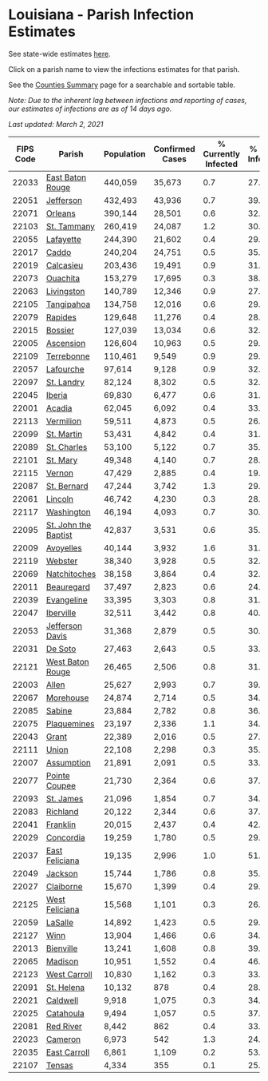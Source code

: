 # Louisiana - Parish Infection Estimates

See state-wide estimates [here](/infections/us-la).

Click on a parish name to view the infections estimates for that parish.

See the [Counties Summary](/infections/summary-counties) page for a searchable and sortable table.

*Note: Due to the inherent lag between infections and reporting of cases, our estimates of infections are as of 14 days ago.*

*Last updated: March 2, 2021*

|   FIPS Code |                                       Parish |   Population |   Confirmed Cases |   % Currently Infected |   % Total Infected |
|-------------|----------------------------------------------|--------------|-------------------|------------------------|--------------------|
|       22033 |         [East Baton Rouge](east-baton-rouge) |      440,059 |            35,673 |                    0.7 |               27.9 |
|       22051 |                       [Jefferson](jefferson) |      432,493 |            43,936 |                    0.7 |               39.9 |
|       22071 |                           [Orleans](orleans) |      390,144 |            28,501 |                    0.6 |               32.7 |
|       22103 |                   [St. Tammany](st.-tammany) |      260,419 |            24,087 |                    1.2 |               30.6 |
|       22055 |                       [Lafayette](lafayette) |      244,390 |            21,602 |                    0.4 |               29.2 |
|       22017 |                               [Caddo](caddo) |      240,204 |            24,751 |                    0.5 |               35.2 |
|       22019 |                       [Calcasieu](calcasieu) |      203,436 |            19,491 |                    0.9 |               31.2 |
|       22073 |                         [Ouachita](ouachita) |      153,279 |            17,695 |                    0.3 |               38.3 |
|       22063 |                     [Livingston](livingston) |      140,789 |            12,346 |                    0.9 |               27.7 |
|       22105 |                     [Tangipahoa](tangipahoa) |      134,758 |            12,016 |                    0.6 |               29.9 |
|       22079 |                           [Rapides](rapides) |      129,648 |            11,276 |                    0.4 |               28.4 |
|       22015 |                           [Bossier](bossier) |      127,039 |            13,034 |                    0.6 |               32.0 |
|       22005 |                       [Ascension](ascension) |      126,604 |            10,963 |                    0.5 |               29.3 |
|       22109 |                     [Terrebonne](terrebonne) |      110,461 |             9,549 |                    0.9 |               29.1 |
|       22057 |                       [Lafourche](lafourche) |       97,614 |             9,128 |                    0.9 |               32.7 |
|       22097 |                     [St. Landry](st.-landry) |       82,124 |             8,302 |                    0.5 |               32.9 |
|       22045 |                             [Iberia](iberia) |       69,830 |             6,477 |                    0.6 |               31.7 |
|       22001 |                             [Acadia](acadia) |       62,045 |             6,092 |                    0.4 |               33.2 |
|       22113 |                       [Vermilion](vermilion) |       59,511 |             4,873 |                    0.5 |               26.1 |
|       22099 |                     [St. Martin](st.-martin) |       53,431 |             4,842 |                    0.4 |               31.0 |
|       22089 |                   [St. Charles](st.-charles) |       53,100 |             5,122 |                    0.7 |               35.5 |
|       22101 |                         [St. Mary](st.-mary) |       49,348 |             4,140 |                    0.7 |               28.9 |
|       22115 |                             [Vernon](vernon) |       47,429 |             2,885 |                    0.4 |               19.2 |
|       22087 |                   [St. Bernard](st.-bernard) |       47,244 |             3,742 |                    1.3 |               29.7 |
|       22061 |                           [Lincoln](lincoln) |       46,742 |             4,230 |                    0.3 |               28.3 |
|       22117 |                     [Washington](washington) |       46,194 |             4,093 |                    0.7 |               30.7 |
|       22095 | [St. John the Baptist](st.-john-the-baptist) |       42,837 |             3,531 |                    0.6 |               35.8 |
|       22009 |                       [Avoyelles](avoyelles) |       40,144 |             3,932 |                    1.6 |               31.1 |
|       22119 |                           [Webster](webster) |       38,340 |             3,928 |                    0.5 |               32.7 |
|       22069 |                 [Natchitoches](natchitoches) |       38,158 |             3,864 |                    0.4 |               32.0 |
|       22011 |                     [Beauregard](beauregard) |       37,497 |             2,823 |                    0.6 |               24.1 |
|       22039 |                     [Evangeline](evangeline) |       33,395 |             3,303 |                    0.8 |               31.8 |
|       22047 |                       [Iberville](iberville) |       32,511 |             3,442 |                    0.8 |               40.3 |
|       22053 |           [Jefferson Davis](jefferson-davis) |       31,368 |             2,879 |                    0.5 |               30.2 |
|       22031 |                           [De Soto](de-soto) |       27,463 |             2,643 |                    0.5 |               33.3 |
|       22121 |         [West Baton Rouge](west-baton-rouge) |       26,465 |             2,506 |                    0.8 |               31.4 |
|       22003 |                               [Allen](allen) |       25,627 |             2,993 |                    0.7 |               39.6 |
|       22067 |                       [Morehouse](morehouse) |       24,874 |             2,714 |                    0.5 |               34.3 |
|       22085 |                             [Sabine](sabine) |       23,884 |             2,782 |                    0.8 |               36.1 |
|       22075 |                   [Plaquemines](plaquemines) |       23,197 |             2,336 |                    1.1 |               34.4 |
|       22043 |                               [Grant](grant) |       22,389 |             2,016 |                    0.5 |               27.6 |
|       22111 |                               [Union](union) |       22,108 |             2,298 |                    0.3 |               35.7 |
|       22007 |                     [Assumption](assumption) |       21,891 |             2,091 |                    0.5 |               33.8 |
|       22077 |               [Pointe Coupee](pointe-coupee) |       21,730 |             2,364 |                    0.6 |               37.0 |
|       22093 |                       [St. James](st.-james) |       21,096 |             1,854 |                    0.7 |               34.3 |
|       22083 |                         [Richland](richland) |       20,122 |             2,344 |                    0.6 |               37.7 |
|       22041 |                         [Franklin](franklin) |       20,015 |             2,437 |                    0.4 |               42.4 |
|       22029 |                       [Concordia](concordia) |       19,259 |             1,780 |                    0.5 |               29.1 |
|       22037 |             [East Feliciana](east-feliciana) |       19,135 |             2,996 |                    1.0 |               51.2 |
|       22049 |                           [Jackson](jackson) |       15,744 |             1,786 |                    0.8 |               35.5 |
|       22027 |                       [Claiborne](claiborne) |       15,670 |             1,399 |                    0.4 |               29.2 |
|       22125 |             [West Feliciana](west-feliciana) |       15,568 |             1,101 |                    0.3 |               26.6 |
|       22059 |                           [LaSalle](lasalle) |       14,892 |             1,423 |                    0.5 |               29.9 |
|       22127 |                                 [Winn](winn) |       13,904 |             1,466 |                    0.6 |               34.1 |
|       22013 |                       [Bienville](bienville) |       13,241 |             1,608 |                    0.8 |               39.6 |
|       22065 |                           [Madison](madison) |       10,951 |             1,552 |                    0.4 |               46.6 |
|       22123 |                 [West Carroll](west-carroll) |       10,830 |             1,162 |                    0.3 |               33.7 |
|       22091 |                     [St. Helena](st.-helena) |       10,132 |               878 |                    0.4 |               28.9 |
|       22021 |                         [Caldwell](caldwell) |        9,918 |             1,075 |                    0.3 |               34.9 |
|       22025 |                       [Catahoula](catahoula) |        9,494 |             1,057 |                    0.5 |               37.0 |
|       22081 |                       [Red River](red-river) |        8,442 |               862 |                    0.4 |               33.1 |
|       22023 |                           [Cameron](cameron) |        6,973 |               542 |                    1.3 |               24.8 |
|       22035 |                 [East Carroll](east-carroll) |        6,861 |             1,109 |                    0.2 |               53.4 |
|       22107 |                             [Tensas](tensas) |        4,334 |               355 |                    0.1 |               25.7 |
